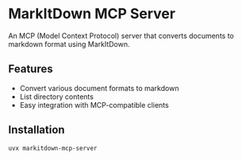 # MarkItDown MCP Server

An MCP (Model Context Protocol) server that converts documents to markdown format using MarkItDown.

## Features

- Convert various document formats to markdown
- List directory contents
- Easy integration with MCP-compatible clients

## Installation

```bash
uvx markitdown-mcp-server
```
